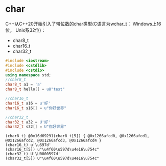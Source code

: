 
# char
C++从C++20开始引入了带位数的char类型(C语言为wchar_t： Windows上16位， Unix系32位)：
* char8_t
* char16_t
* char32_t
```cpp
#include <iostream>
#include <cstdlib>
#include <cstdio>
using namespace std;
//char8_t
char8_t a1 = 'a'
char8_t hello[] = u8"test"

//char16_t
char16_t a16 = u'好'
char16_t s16[] = u"你好世界"

//char32_t
char32_t a32 = U'好'
char32_t s32[] = U"你好世界"


```
```output
(char8_t) @0x16d69291(char8_t[5]) { @0x1266afcd0, @0x1266afcd1, @0x1266afcd2, @0x1266afcd3, @0x1266afcd4 }
(char16_t) u'\u597d'
(char16_t[5]) u"\u4f60\u597d\u4e16\u754c"
(char32_t) U'\U0000597d'
(char32_t[5]) U"\u4f60\u597d\u4e16\u754c"
```
